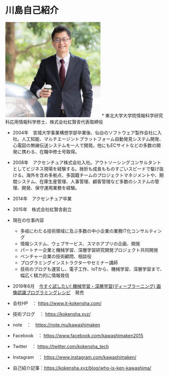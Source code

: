 # 川島自己紹介
<img src="assets/kawashima.jpg" width=300/>
* 東北大学大学院情報科学研究科応用情報科学修士、株式会社虹賢舎代表取締役

* 2004年　宮城大学事業構想学部卒業後、仙台のソフトウェア製作会社に入社。人工知能、マルチエージントプラットフォーム自動発見システム開発、心電図の無線伝送システムを一人で開発。他にもECサイトなどの多数の開発に携わる、在職中修士号取得。
* 2008年　アクセンチュア株式会社入社。アウトソーシングコンサルタントとしてビジネス現場を経験する。挫折も成長もものすごいスピードで駆け抜ける。海外を含め多拠点、多国籍チームのプロジェクトマネジメントや、期間システム、在庫生産管理、人事管理、顧客管理など多数のシステムの管理、開発、保守運用業務を経験。
* 2014年　アクセンチュア卒業
* 2015年　株式会社虹賢舎創立
* 現在の仕事内容
  - 多岐にわたる技術領域に及ぶ多数の中小企業の業務IT化コンサルティング
  - 情報システム、ウェブサービス、スマホアプリの企画、開発
  - パートナー企業と機械学習、深層学習研究開発プロジェクト共同開発
  - ベンチャー企業の技術顧問、相談役
  - プログラミングインストラクターやセミナー講師
  - 技術のブログも運営し、電子工作、IoTから、機械学習、深層学習まで、幅広く精力的に情報発信
  
* 2019年6月　[今すぐ試したい! 機械学習・深層学習(ディープラーニング) 画像認識プログラミングレシピ](https://www.amazon.co.jp/dp/4798056839)　発売


* 会社HP　： https://www.it-kokensha.com/
* 技術ブログ　： https://kokensha.xyz/
* note　：　https://note.mu/kawashimaken
* Facebook　： https://www.facebook.com/kawashimaken2015
* Twitter　： https://twitter.com/kokensha_tech
* Instagram　： https://www.instagram.com/kawashimaken/
* 自己紹介記事：https://kokensha.xyz/blog/who-is-ken-kawashima/
